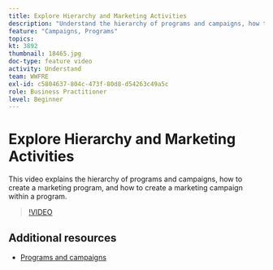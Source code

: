 ```yaml
---
title: Explore Hierarchy and Marketing Activities
description: "Understand the hierarchy of programs and campaigns, how to create a marketing program, and how to create a marketing campaign within a program."
feature: "Campaigns, Programs"
topics: 
kt: 3892
thumbnail: 18465.jpg
doc-type: feature video
activity: Understand
team: WWFRE
exl-id: c5804637-804c-473f-80d8-d54263c49a5c
role: Business Practitioner
level: Beginner
---
```

# Explore Hierarchy and Marketing Activities

This video explains the hierarchy of programs and campaigns, how to create a marketing program, and how to create a marketing campaign within a program.

>[!VIDEO](https://video.tv.adobe.com/v/18465?quality=12)

## Additional resources

* [Programs and campaigns](https://experienceleague.adobe.com/docs/campaign-standard/using/getting-started/marketing-plans/programs-and-campaigns.htm)
